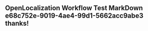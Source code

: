 <properties
ms.topic="hero-topic"
ms.test1="hero-topic"
ms.test2="test"/>

## OpenLocalization Workflow Test MarkDown e68c752e-9019-4ae4-99d1-5662acc9abe3 thanks!

